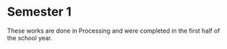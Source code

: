 # Semester 1
These works are done in Processing and were completed in the first half of the school year.
